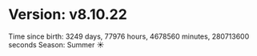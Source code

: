 # Version: v8.10.22
Time since birth: 3249 days, 77976 hours, 4678560 minutes, 280713600 seconds
Season: Summer ☀️
